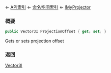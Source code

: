 ← [API索引](Api-Index) ← [命名空间索引](Namespace-Index) ← [IMyProjector](Sandbox.ModAPI.Ingame.IMyProjector)

### 概要

```csharp
public Vector3I ProjectionOffset { get; set; }
```

Gets or sets projection offset

### 返回

[Vector3I](VRageMath.Vector3I)

